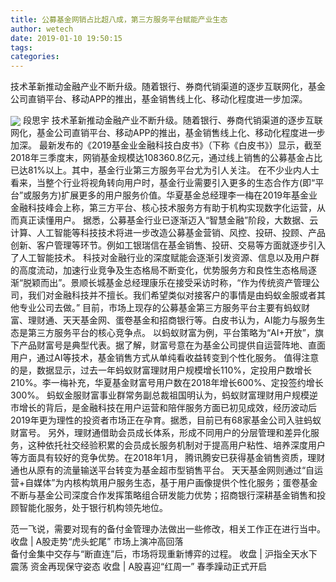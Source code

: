 ```yaml
---
title: 公募基金网销占比超八成，第三方服务平台赋能产业生态
author: wetech
date: 2019-01-10 19:50:15
tags: 
categories: 
---
```

技术革新推动金融产业不断升级。随着银行、券商代销渠道的逐步互联网化，基金公司直销平台、移动APP的推出，基金销售线上化、移动化程度进一步加深。
<!-- more -->
<img align="center" border="0" src="https://imgcdn.yicai.com/uppics/images/2019/01/d7e618456befe86f95172a83ba168194.jpg" />
段思宇
技术革新推动金融产业不断升级。随着银行、券商代销渠道的逐步互联网化，基金公司直销平台、移动APP的推出，基金销售线上化、移动化程度进一步加深。
最新发布的《2019基金业金融科技白皮书》（下称《白皮书》）显示，截至2018年三季度末，网销基金规模达108360.8亿元，通过线上销售的公募基金占比已达81%以上。其中，基金行业第三方服务平台尤为引人关注。
在不少业内人士看来，当整个行业将视角转向用户时，基金行业需要引入更多的生态合作方(即“平台”或服务方)扩展更多的用户服务价值。华夏基金总经理李一梅在2019年基金业金融科技峰会上称，第三方平台、核心技术服务方有助于机构实现数字化运营，从而真正读懂用户。
据悉，公募基金行业已逐渐迈入“智慧金融”阶段，大数据、云计算、人工智能等科技技术将进一步改造公募基金营销、风控、投研、投顾、产品创新、客户管理等环节。例如工银瑞信在基金销售、投研、交易等方面就逐步引入了人工智能技术。
科技对金融行业的深度赋能会逐渐引发资源、信息以及用户群的高度流动，加速行业竞争及生态格局不断变化，优势服务方和良性生态格局逐渐“脱颖而出”。景顺长城基金总经理康乐在接受采访时称，“作为传统资产管理公司，我们对金融科技并不擅长。我们希望类似对接客户的事情是由蚂蚁金服或者其他专业公司去做。”
目前，市场上现存的公募基金第三方服务平台主要有蚂蚁财富、理财通、天天基金网、蛋卷基金和招商银行等。白皮书认为，AI能力与服务生态是第三方服务平台的核心竞争点。
以蚂蚁财富为例，平台策略为“AI+开放”，旗下产品财富号是典型代表。据了解，财富号意在为基金公司提供自运营阵地、直面用户，通过AI等技术，基金销售方式从单纯看收益转变到个性化服务。
值得注意的是，数据显示，过去一年蚂蚁财富理财用户规模增长110%，定投用户数增长210%。李一梅补充，华夏基金财富号用户数在2018年增长600%、定投签约增长300%。
蚂蚁金服财富事业群常务副总裁祖国明认为，蚂蚁财富理财用户规模逆市增长的背后，是金融科技在用户运营和陪伴服务方面已初见成效，经历波动后2019年更为理性的投资者市场正在孕育。据悉，目前已有68家基金公司入驻蚂蚁财富号。
另外，理财通借助会员成长体系，形成不同用户的分层管理和差异化服务，这种依托社交经验积累的会员成长服务机制对于提高用户粘性、培养深度用户等方面具有较好的竞争优势。在2018年1月， 腾讯腾安已获得基金销售资质，理财通也从原有的流量输送平台转变为基金超市型销售平台。
天天基金网则通过“自运营+自媒体”为内核构筑用户服务生态，基于用户画像提供个性化服务；蛋卷基金不断与基金公司深度合作发挥策略组合研发能力优势；招商银行深耕基金销售和投顾智能化服务，处于银行机构领先地位。
 
 
范一飞说，需要对现有的备付金管理办法做出一些修改，相关工作正在进行当中。
收盘 | A股走势“虎头蛇尾” 市场上演冲高回落  
备付金集中交存与“断直连”后，市场将现重新博弈的过程。
收盘 | 沪指全天水下震荡 资金再现保守姿态​
收盘 | A股喜迎“红周一” 春季躁动正式开启
